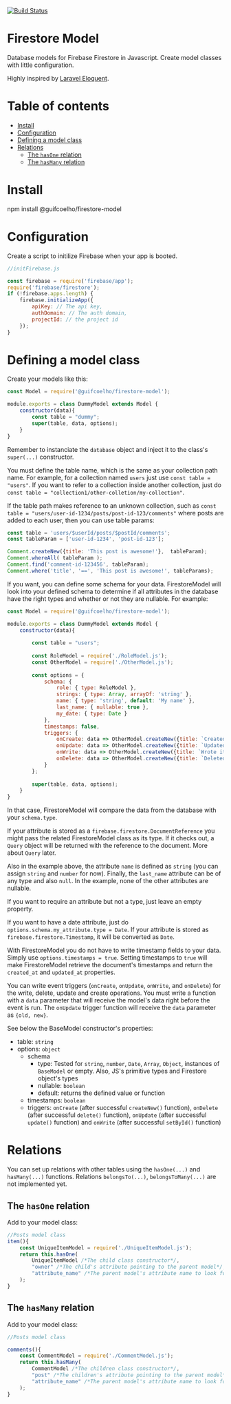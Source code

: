 [![Build Status](https://travis-ci.com/guifcoelho/firestore-model.svg?branch=master)](https://travis-ci.com/guifcoelho/firestore-model)

<h1>Firestore Model</h1>

Database models for Firebase Firestore in Javascript. Create model classes with little configuration.

Highly inspired by [Laravel Eloquent](https://laravel.com/docs/master/eloquent).

<h1>Table of contents</h1>

- [Install](#install)
- [Configuration](#configuration)
- [Defining a model class](#defining-a-model-class)
- [Relations](#relations)
  - [The `hasOne` relation](#the-hasone-relation)
  - [The `hasMany` relation](#the-hasmany-relation)

# Install

npm install @guifcoelho/firestore-model

# Configuration

Create a script to initilize Firebase when your app is booted.

``` js
//initFirebase.js

const firebase = require('firebase/app');
require('firebase/firestore');
if (!firebase.apps.length) {
    firebase.initializeApp({
        apiKey: // The api key,
        authDomain: // The auth domain,
        projectId: // the project id
    });
}
```

# Defining a model class

Create your models like this:

``` js
const Model = require('@guifcoelho/firestore-model');

module.exports = class DummyModel extends Model {
    constructor(data){
        const table = "dummy";
        super(table, data, options);
    }
}
```

Remember to instanciate the `database` object and inject it to the class's `super(...)` constructor.

You must define the table name, which is the same as your collection path name. For example, for a collection named `users` just use `const table = "users"`. If you want to refer to a collection inside another collection, just do `const table = "collection1/other-colletion/my-collection"`.

If the table path makes reference to an unknown collection, such as `const table = "users/user-id-1234/posts/post-id-123/comments"` where posts are added to each user, then you can use table params:

```js
const table = 'users/$userId/posts/$postId/comments';
const tableParam = ['user-id-1234', 'post-id-123'];

Comment.createNew({title: 'This post is awesome!'},  tableParam);
Comment.whereAll( tableParam );
Comment.find('comment-id-123456', tableParam);
Comment.where('title', '==', 'This post is awesome!', tableParams);
```

If you want, you can define some schema for your data. FirestoreModel will look into your defined schema to determine if all attributes in the database have the right types and whether or not they are nullable. For example:

``` js
const Model = require('@guifcoelho/firestore-model');

module.exports = class DummyModel extends Model {
    constructor(data){
        
        const table = "users";
        
        const RoleModel = require('./RoleModel.js');
        const OtherModel = require('./OtherModel.js');
        
        const options = {
            schema: {
                role: { type: RoleModel },
                strings: { type: Array, arrayOf: 'string' },
                name: { type: 'string', default: 'My name' },
                last_name: { nullable: true },
                my_date: { type: Date }
            },
            timestamps: false,
            triggers: {
                onCreate: data => OtherModel.createNew({title: `Created item '${data.id}'`}),
                onUpdate: data => OtherModel.createNew({title: `Updated item '${data.new.id}'`}),
                onWrite: data => OtherModel.createNew({title: `Wrote item '${data.id}'`}),
                onDelete: data => OtherModel.createNew({title: `Deleted item '${data.id}'`})
            }
        };
        
        super(table, data, options);
    }
}
```

In that case, FirestoreModel will compare the data from the database with your `schema.type`.

If your attribute is stored as a `firebase.firestore.DocumentReference` you might pass the related FirestoreModel class as its type. If it checks out, a `Query` object will be returned with the reference to the document. More about `Query` later.

Also in the example above, the attribute `name` is defined as `string` (you can assign `string` and `number` for now). Finally, the `last_name` attribute can be of any type and also `null`. In the example, none of the other attributes are nullable.

If you want to require an attribute but not a type, just leave an empty property.

If you want to have a date attribute, just do `options.schema.my_attribute.type = Date`. If your attribute is stored as `firebase.firestore.Timestamp`, it will be converted as `Date`.

With FirestoreModel you do not have to write timestamp fields to your data. Simply use `options.timestamps = true`. Setting timestamps to `true` will make FirestoreModel retrieve the document's timestamps and return the `created_at` and `updated_at` properties.

You can write event triggers (`onCreate`, `onUpdate`, `onWrite`, and `onDelete`) for the write, delete, update and create operations. You must write a function with a `data` parameter that will receive the model's data right before the event is run. The `onUpdate` trigger function will receive the `data` parameter as `{old, new}`.

See below the BaseModel constructor's properties:

- table: `string`
- options: `object`
  - schema
    - type: Tested for `string`, `number`, `Date`, `Array`, `Object`, instances of `BaseModel` or empty. Also, JS's primitive types and Firestore object's types
    - nullable: `boolean`
    - default: returns the defined value or function
  - timestamps: `boolean`
  - triggers: `onCreate` (after successful `createNew()` function), `onDelete` (after successful `delete()` function), `onUpdate` (after successful `update()` function) and `onWrite` (after successful `setById()` function)

# Relations

You can set up relations with other tables using the `hasOne(...)` and `hasMany(...)` functions. Relations `belongsTo(...)`, `belongsToMany(...)` are not implemented yet.

## The `hasOne` relation

Add to your model class:

``` js
//Posts model class
item(){
    const UniqueItemModel = require('./UniqueItemModel.js');
    return this.hasOne(
        UniqueItemModel /*The child class constructor*/,
        "owner" /*The child's attribute pointing to the parent model*/,
        "attribute_name" /*The parent model's attribute name to look for. The default is its DocumentReference, which is the recommended definition. Therefore, just leave it blank. */
    );
}
```

## The `hasMany` relation

Add to your model class:

``` js
//Posts model class

comments(){
    const CommentModel = require('./CommentModel.js');
    return this.hasMany(
        CommentModel /*The children class constructor*/,
        "post" /*The children's attribute pointing to the parent model*/,
        "attribute_name" /*The parent model's attribute name to look for. The default is its DocumentReference, which is the recommended definition. Therefore, just leave it blank. */
    );
}
```
